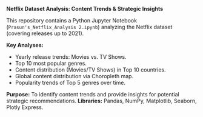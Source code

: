 **Netflix Dataset Analysis: Content Trends & Strategic Insights**

This repository contains a Python Jupyter Notebook (`Prasun's_Netflix_Analysis 2.ipynb`) analyzing the Netflix dataset (covering releases up to 2021).

**Key Analyses:**
* Yearly release trends: Movies vs. TV Shows.
* Top 10 most popular genres.
* Content distribution (Movies/TV Shows) in Top 10 countries.
* Global content distribution via Choropleth map.
* Popularity trends of Top 5 genres over time.

**Purpose:** To identify content trends and provide insights for potential strategic recommendations.
**Libraries:** Pandas, NumPy, Matplotlib, Seaborn, Plotly Express.
